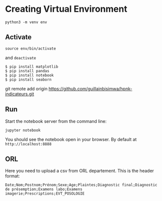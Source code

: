 # Creating Virtual Environment

`python3 -m venv env`

## Activate

 `source env/bin/activate`

 and `deactivate`

```
$ pip install matplotlib
$ pip install pandas
$ pip install notebook
$ pip install seaborn
```
git remote add origin <https://github.com/guillainbisimwa/hpnk-indicateurs.git>

## Run

Start the notebook server from the command line:

`jupyter notebook`

You should see the notebook open in your browser. By default at `http://localhost:8888`

## ORL

Here you need to upload a csv from ORL departement.
This is the header format:

`Date;Nom;Postnom;Prénom;Sexe;Age;Plaintes;Diagnostic final;Diagnostic de présemption;Examens labo;Examens imagerie;Prescriptions;EVT_POSOLOGIE`
